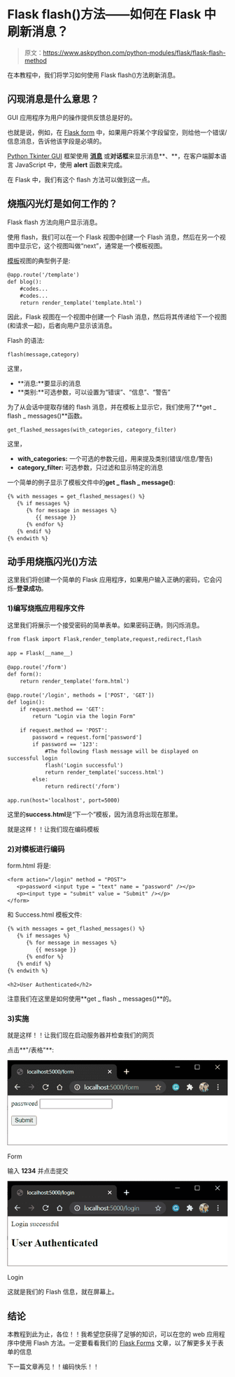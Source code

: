 # Flask flash()方法——如何在 Flask 中刷新消息？

> 原文：<https://www.askpython.com/python-modules/flask/flask-flash-method>

在本教程中，我们将学习如何使用 Flask flash()方法刷新消息。

## **闪现消息是什么意思？**

GUI 应用程序为用户的操作提供反馈总是好的。

也就是说，例如，在 [Flask form](https://www.askpython.com/python-modules/flask/flask-forms) 中，如果用户将某个字段留空，则给他一个错误/信息消息，告诉他该字段是必填的。

[Python Tkinter GUI](https://www.askpython.com/python/tkinter-gui-widgets) 框架使用 **[消息](https://www.askpython.com/python-modules/tkinter/tkinter-messagebox-and-radiobutton)** 或**对话框**来显示消息**、**，在客户端脚本语言 JavaScript 中，使用 **alert** 函数来完成。

在 Flask 中，我们有这个 flash 方法可以做到这一点。

## **烧瓶闪光灯是如何工作的？**

Flask flash 方法向用户显示消息。

使用 flash，我们可以在一个 Flask 视图中创建一个 Flash 消息，然后在另一个视图中显示它，这个视图叫做“next”，通常是一个模板视图。

[模板](https://www.askpython.com/python-modules/flask/flask-templates)视图的典型例子是:

```
@app.route('/template')
def blog():
    #codes...
    #codes...
    return render_template('template.html')

```

因此，Flask 视图在一个视图中创建一个 Flash 消息，然后将其传递给下一个视图(和请求一起)，后者向用户显示该消息。

Flash 的语法:

```
flash(message,category)

```

这里，

*   **消息:**要显示的消息
*   **类别:**可选参数，可以设置为“错误”、“信息”、“警告”

为了从会话中提取存储的 flash 消息，并在模板上显示它，我们使用了**get _ flash _ messages()**函数。

```
get_flashed_messages(with_categories, category_filter)

```

这里，

*   **with_categories:** 一个可选的参数元组，用来提及类别(错误/信息/警告)
*   **category_filter:** 可选参数，只过滤和显示特定的消息

一个简单的例子显示了模板文件中的**get _ flash _ message()**:

```
{% with messages = get_flashed_messages() %}
   {% if messages %}
      {% for message in messages %}
         {{ message }}
      {% endfor %}
   {% endif %}
{% endwith %}

```

## **动手用烧瓶闪光()方法**

这里我们将创建一个简单的 Flask 应用程序，如果用户输入正确的密码，它会闪烁–**登录成功**。

### 1)编写烧瓶应用程序文件

这里我们将展示一个接受密码的简单表单。如果密码正确，则闪烁消息。

```
from flask import Flask,render_template,request,redirect,flash

app = Flask(__name__)

@app.route('/form')
def form():
    return render_template('form.html')

@app.route('/login', methods = ['POST', 'GET'])
def login():
    if request.method == 'GET':
        return "Login via the login Form"

    if request.method == 'POST':
        password = request.form['password']
        if password == '123':
            #The following flash message will be displayed on successful login
            flash('Login successful')
            return render_template('success.html')
        else:
            return redirect('/form')

app.run(host='localhost', port=5000)

```

这里的**success.html**是“下一个”模板，因为消息将出现在那里。

就是这样！！让我们现在编码模板

### 2)对模板进行编码

form.html 将是:

```
<form action="/login" method = "POST">
   <p>password <input type = "text" name = "password" /></p>
   <p><input type = "submit" value = "Submit" /></p>
</form>

```

和 Success.html 模板文件:

```
{% with messages = get_flashed_messages() %}
   {% if messages %}
      {% for message in messages %}
         {{ message }}
      {% endfor %}
   {% endif %}
{% endwith %}

<h2>User Authenticated</h2>

```

注意我们在这里是如何使用**get _ flash _ messages()**的。

### **3)实施**

就是这样！！让我们现在启动服务器并检查我们的网页

点击**"/表格"**:

![Form](img/fac62f2bdaeb91acfabaf8777afa34b1.png)

Form

输入 **1234** 并点击提交

![Login](img/8e385726e4296fa3c5a25ef74f206dc1.png)

Login

这就是我们的 Flash 信息，就在屏幕上。

## **结论**

本教程到此为止，各位！！我希望您获得了足够的知识，可以在您的 web 应用程序中使用 Flash 方法。一定要看看我们的 [Flask Forms](https://www.askpython.com/python-modules/flask/flask-forms) 文章，以了解更多关于表单的信息

下一篇文章再见！！编码快乐！！